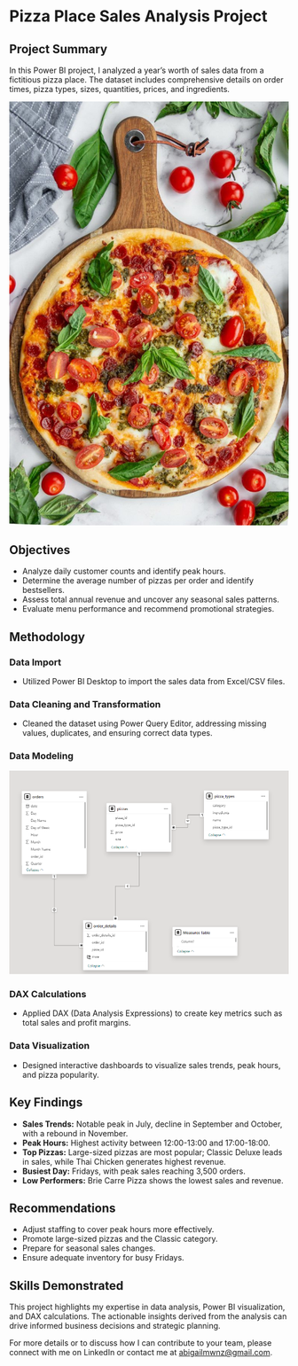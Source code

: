 # Pizza Place Sales Analysis Project
## Project Summary
In this Power BI project, I analyzed a year’s worth of sales data from a fictitious pizza place. The dataset includes comprehensive details on order times, pizza types, sizes, quantities, prices, and ingredients.

![](https://github.com/abigailmwanza/pizza/blob/main/Pepperoni%20and%20Burrata%20Pizza%20with%20Pesto.jpg)
## Objectives
- Analyze daily customer counts and identify peak hours.
- Determine the average number of pizzas per order and identify bestsellers.
- Assess total annual revenue and uncover any seasonal sales patterns.
- Evaluate menu performance and recommend promotional strategies.
## Methodology
### Data Import
- Utilized Power BI Desktop to import the sales data from Excel/CSV files.
### Data Cleaning and Transformation
- Cleaned the dataset using Power Query Editor, addressing missing values, duplicates, and ensuring correct data types.
### Data Modeling

![](https://github.com/abigailmwanza/pizza/blob/main/modelling%20pizza%20sales.png)
### DAX Calculations
- Applied DAX (Data Analysis Expressions) to create key metrics such as total sales and profit margins.
### Data Visualization
- Designed interactive dashboards to visualize sales trends, peak hours, and pizza popularity.


## Key Findings
- **Sales Trends:** Notable peak in July, decline in September and October, with a rebound in November.
- **Peak Hours:** Highest activity between 12:00-13:00 and 17:00-18:00.
- **Top Pizzas:** Large-sized pizzas are most popular; Classic Deluxe leads in sales, while Thai Chicken generates highest revenue.
- **Busiest Day:** Fridays, with peak sales reaching 3,500 orders.
- **Low Performers:** Brie Carre Pizza shows the lowest sales and revenue.

## Recommendations
- Adjust staffing to cover peak hours more effectively.
- Promote large-sized pizzas and the Classic category.
- Prepare for seasonal sales changes.
- Ensure adequate inventory for busy Fridays.

## Skills Demonstrated
This project highlights my expertise in data analysis, Power BI visualization, and DAX calculations. The actionable insights derived from the analysis can drive informed business decisions and strategic planning.

For more details or to discuss how I can contribute to your team, please connect with me on LinkedIn or contact me at abigailmwnz@gmail.com.
